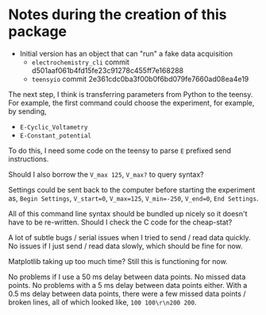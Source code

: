 # Notes during the creation of this package

- Initial version has an object that can "run" a fake data acquisition
    - `electrochemistry_cli` commit d501aaf061b4fd15fe23c91278c455ff7e168288
    - `teensyio` commit 2e361cdc0ba3f00b0f6bd079fe7660ad08ea4e19

The next step, I think is transferring parameters from Python to the teensy. For example, the first command could choose the experiment, for example, by sending,

- `E-Cyclic_Voltametry`
- `E-Constant_potential`

To do this, I need some code on the teensy to parse `E` prefixed send instructions.

Should I also borrow the `V_max 125`, `V_max?` to query syntax?

Settings could be sent back to the computer before starting the experiment as, `Begin Settings`, `V_start=0`, `V_max=125`, `V_min=-250`, `V_end=0`, `End Settings`.

All of this command line syntax should be bundled up nicely so it doesn't have to be re-written. Should I check the C code for the cheap-stat?

A lot of subtle bugs / serial issues when I tried to send / read data quickly. No issues if I just send / read data slowly, which should be fine for now.

Matplotlib taking up too much time? Still this is functioning for now.

No problems if I use a 50 ms delay between data points. No missed data points. No problems with a 5 ms delay between data points either. With a 0.5 ms delay between data points, there were a few missed data points / broken lines, all of which looked like, `100 100\r\n200 200`.
